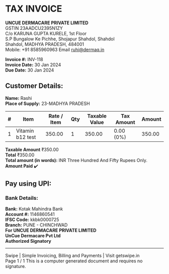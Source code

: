 # TAX INVOICE

**UNCUE DERMACARE PRIVATE LIMITED**  
GSTIN 23AADCU2395N1ZY  
C/o KARUNA GUPTA KURELE, 1st Floor  
S.P Bungalow Ke Pichhe, Shojapur Shahdol, Shahdol  
Shahdol, MADHYA PRADESH, 484001  
Mobile: +91 8585960963  Email ruhi@dermaq.in  

**Invoice #:** INV-118  
**Invoice Date:** 30 Jan 2024  
**Due Date:** 30 Jan 2024  

## Customer Details:  
**Name:** Rashi  
**Place of Supply:** 23-MADHYA PRADESH  

| #  | Item              | Rate / Item | Qty | Taxable Value | Tax Amount | Amount  |
|----|-------------------|-------------|-----|---------------|------------|---------|
| 1  | Vitamin b12 test  | 350.00      | 1   | 350.00        | 0.00 (0%)  | 350.00  |

**Taxable Amount** ₹350.00  
**Total** ₹350.00  
**Total amount (in words):** INR Three Hundred And Fifty Rupees Only.  
**Amount Paid** ✔️  

## Pay using UPI:

### Bank Details:  
**Bank:** Kotak Mahindra Bank  
**Account #:** 1146860541  
**IFSC Code:** kkbk0000725  
**Branch:** PUNE - CHINCHWAD  
**For UNCUE DERMACARE PRIVATE LIMITED**  
**UnCue Dermacare Pvt Ltd**  
**Authorized Signatory**  

---

Swipe | Simple Invoicing, Billing and Payments | Visit getswipe.in  
Page 1 / 1  This is a computer generated document and requires no signature.